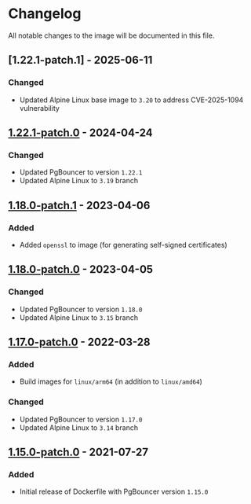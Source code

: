 # Changelog
All notable changes to the image will be documented in this file.

## [1.22.1-patch.1] - 2025-06-11

### Changed

- Updated Alpine Linux base image to `3.20` to address CVE-2025-1094 vulnerability

## [1.22.1-patch.0] - 2024-04-24

### Changed

- Updated PgBouncer to version `1.22.1`
- Updated Alpine Linux to `3.19` branch

## [1.18.0-patch.1] - 2023-04-06

### Added

- Added `openssl` to image (for generating self-signed certificates)

## [1.18.0-patch.0] - 2023-04-05

### Changed

- Updated PgBouncer to version `1.18.0`
- Updated Alpine Linux to `3.15` branch

## [1.17.0-patch.0] - 2022-03-28

### Added
- Build images for `linux/arm64` (in addition to `linux/amd64`)

### Changed
- Updated PgBouncer to version `1.17.0`
- Updated Alpine Linux to `3.14` branch

## [1.15.0-patch.0] - 2021-07-27

### Added
- Initial release of Dockerfile with PgBouncer version `1.15.0`

[1.22.1-patch.0]: https://github.com/airflow-helm/charts/tree/images/pgbouncer-1.22.1-patch.0/images/pgbouncer
[1.18.0-patch.1]: https://github.com/airflow-helm/charts/tree/images/pgbouncer-1.18.0-patch.1/images/pgbouncer
[1.18.0-patch.0]: https://github.com/airflow-helm/charts/tree/images/pgbouncer-1.18.0-patch.0/images/pgbouncer
[1.17.0-patch.0]: https://github.com/airflow-helm/charts/tree/images/pgbouncer-1.17.0-patch.0/images/pgbouncer
[1.15.0-patch.0]: https://github.com/airflow-helm/charts/tree/images/pgbouncer-1.15.0-patch.0/images/pgbouncer
